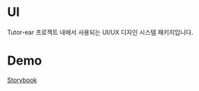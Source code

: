 # UI

Tutor-ear 프로젝트 내에서 사용되는 UI/UX 디자인 시스템 패키지입니다.

# Demo

[Storybook](https://62973b3549b36f003aac6bb1-kpdepatxyx.chromatic.com/?path=/docs/components-avatar--default)
